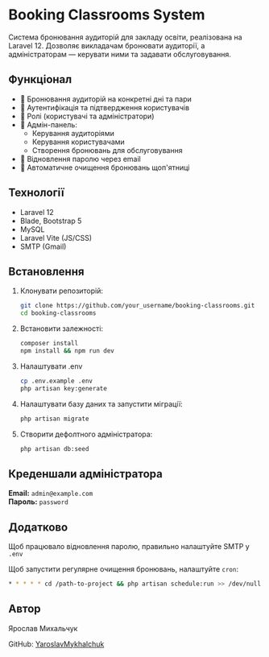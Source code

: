 # Booking Classrooms System

Система бронювання аудиторій для закладу освіти, реалізована на Laravel 12. Дозволяє викладачам бронювати аудиторії, а адміністраторам — керувати ними та задавати обслуговування.

## Функціонал

- 📅 Бронювання аудиторій на конкретні дні та пари
- 👤 Аутентифікація та підтвердження користувачів
- 🔐 Ролі (користувачі та адміністратори)
- 🏫 Адмін-панель:
  - Керування аудиторіями
  - Керування користувачами
  - Створення бронювань для обслуговування
- 📨 Відновлення паролю через email
- 🧹 Автоматичне очищення бронювань щоп'ятниці

## Технології

- Laravel 12
- Blade, Bootstrap 5
- MySQL
- Laravel Vite (JS/CSS)
- SMTP (Gmail)

## Встановлення

1. Клонувати репозиторій:
   ```bash
   git clone https://github.com/your_username/booking-classrooms.git
   cd booking-classrooms
2. Встановити залежності:
   ```bash
   composer install
   npm install && npm run dev
3. Налаштувати .env
   ```bash
   cp .env.example .env
   php artisan key:generate
4. Налаштувати базу даних та запустити міграції:
   ```bash
   php artisan migrate
5. Створити дефолтного адміністратора:
   ```bash
   php artisan db:seed

## Креденшали адміністратора

**Email:** `admin@example.com`  
**Пароль:** `password`

## Додатково
Щоб працювало відновлення паролю, правильно налаштуйте SMTP у `.env`

Щоб запустити регулярне очищення бронювань, налаштуйте `cron`:
```bash
* * * * * cd /path-to-project && php artisan schedule:run >> /dev/null 2>&1
```
## Автор
Ярослав Михальчук

GitHub: [YaroslavMykhalchuk](https://github.com/YaroslavMykhalchuk)

